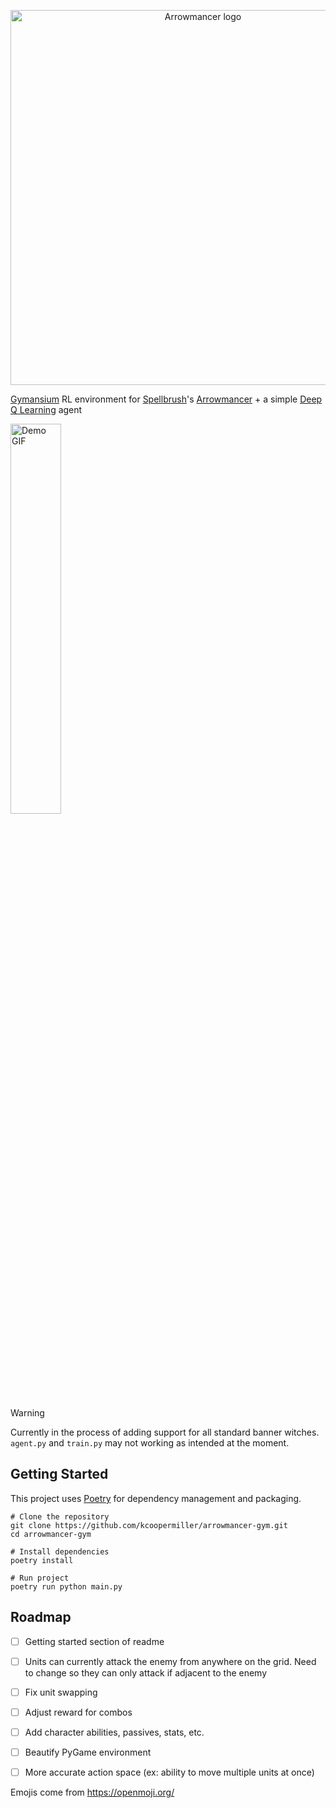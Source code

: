<p align="center">
  <picture>
  <source media="(prefers-color-scheme: dark)" srcset="https://github.com/kcoopermiller/arrowmancer-gym/assets/44559144/4be53a84-8acd-49d9-a050-1da6af03fab5" width="600" >
  <img alt="Arrowmancer logo" src="https://github.com/kcoopermiller/arrowmancer-gym/assets/44559144/554c3ec7-defd-4fca-bdbb-993587d42d76" width="600"/>
  </picture> 
</p>

[Gymansium](https://github.com/Farama-Foundation/Gymnasium) RL environment for [Spellbrush](https://spellbrush.com/)'s [Arrowmancer](https://www.arrowmancer.com/) + a simple [Deep Q Learning](https://pytorch.org/tutorials/intermediate/reinforcement_q_learning.html#dqn-algorithm) agent

<img alt="Demo GIF" src="https://github.com/kcoopermiller/arrowmancer-gym/assets/44559144/adec638c-729d-4c72-9635-3cc7d346a5c4" width="40%" height="40%"/>

> [!WARNING]  
> Currently in the process of adding support for all standard banner witches. `agent.py` and `train.py` may not working as intended at the moment.

## Getting Started

This project uses [Poetry](https://python-poetry.org/) for dependency management and packaging.

```shell
# Clone the repository
git clone https://github.com/kcoopermiller/arrowmancer-gym.git
cd arrowmancer-gym

# Install dependencies
poetry install

# Run project
poetry run python main.py
```

## Roadmap
- [ ] Getting started section of readme
- [ ] Units can currently attack the enemy from anywhere on the grid. Need to change so they can only attack if adjacent to the enemy
- [ ] Fix unit swapping
- [ ] Adjust reward for combos
- [ ] Add character abilities, passives, stats, etc.
- [ ] Beautify PyGame environment
- [ ] More accurate action space (ex: ability to move multiple units at once)


Emojis come from https://openmoji.org/
